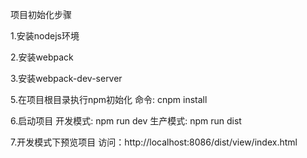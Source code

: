 
项目初始化步骤

1.安装nodejs环境
    

2.安装webpack 
    

3.安装webpack-dev-server  


5.在项目根目录执行npm初始化
    命令: cnpm install 

6.启动项目
    开发模式: npm run dev 
    生产模式: npm run dist 

7.开发模式下预览项目
    访问：http://localhost:8086/dist/view/index.html